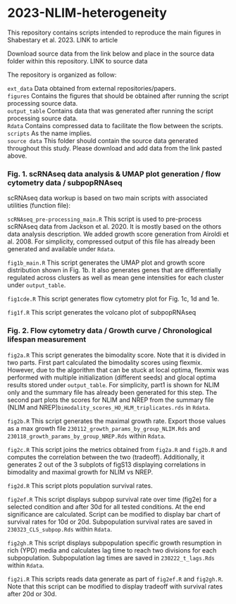 # 2023-NLIM-heterogeneity

This repository contains scripts intended to reproduce the main figures in Shabestary et al. 2023. 
LINK to article

Download source data from the link below and place in the source data folder within this repository. 
LINK to source data

The repository is organized as follow:

`ext_data` Data obtained from external repositories/papers.  
`figures` Contains the figures that should be obtained after running the script processing source data.  
`output_table` Contains data that was generated after running the script processing source data.  
`Rdata` Contains compressed data to facilitate the flow between the scripts.  
`scripts` As the name implies.  
`source data` This folder should contain the source data generated throughout this study. Please download and add data from the link pasted above.  

### Fig. 1. scRNAseq data analysis & UMAP plot generation / flow cytometry data / subpopRNAseq ###

scRNAseq data workup is based on two main scripts with associated utilities (function file):

`scRNAseq_pre-processing_main.R` This script is used to pre-process scRNAseq data from Jackson et al. 2020. It is mostly based on the othors data analysis description. We added growth score generation from Airoldi et al. 2008. For simplicity, compressed output of this file has already been generated and available under `Rdata`.

`fig1b_main.R` This script generates the UMAP plot and growth score distribution shown in Fig. 1b. It also generates genes that are differentially regulated across clusters as well as mean gene intensities for each cluster under `output_table`.

`fig1cde.R` This script generates flow cytometry plot for Fig. 1c, 1d and 1e.

`fig1f.R` This script generates the volcano plot of subpopRNAseq

### Fig. 2. Flow cytometry data / Growth curve / Chronological lifespan measurement ###

`fig2a.R` This script generates the bimodality score. Note that it is divided in two parts. First part calculated the bimodality scores using flexmix. However, due to the algorithm that can be stuck at local optima, flexmix was performed with multiple initialization (different seeds) and glocal optima results stored under `output_table`. For simplicity, part1 is shown for NLIM only and the summary file has already been generated for this step. The second part plots the scores for NLIM and NREP from the summary file (NLIM and NREP)`bimodality_scores_HO_HLM_triplicates.rds` in `Rdata`.

`fig2b.R` This script generates the maximal growth rate. Export those values as a max growth file `230112_growth_params_by_group_NLIM.Rds` and `230118_growth_params_by_group_NREP.Rds` within `Rdata`.

`fig2c.R` This script joins the metrics obtained from `fig2a.R` and `fig2b.R` and computes the correlation between the two (tradeoff). Additionally, it generates 2 out of the 3 subplots of figS13 displaying correlations in bimodality and maximal growth for NLIM vs NREP.

`fig2d.R` This script plots population survival rates.

`fig2ef.R` This script displays subpop survival rate over time (fig2e) for a selected condition and after 30d for all tested conditions. At the end significance are calculated. Script can be modified to display bar chart of survival rates for 10d or 20d. Subpopulation survival rates are saved in `230323_CLS_subpop.Rds` within `Rdata`.

`fig2gh.R` This script displays subpopulation specific growth resumption in rich (YPD) media and calculates lag time to reach two divisions for each subpopulation. Subpopulation lag times are saved in `230222_t_lags.Rds` within `Rdata`.

`fig2i.R` This scripts reads data generate as part of `fig2ef.R` and `fig2gh.R`. Note that this script can be modified to display tradeoff with survival rates after 20d or 30d.



